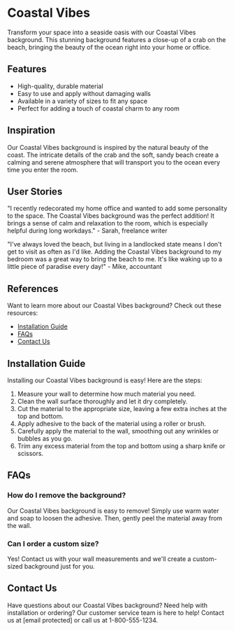 <!--font:Cinzel-->

# Coastal Vibes

Transform your space into a seaside oasis with our Coastal Vibes background. This stunning background features a close-up of a crab on the beach, bringing the beauty of the ocean right into your home or office.

## Features

- High-quality, durable material
- Easy to use and apply without damaging walls
- Available in a variety of sizes to fit any space
- Perfect for adding a touch of coastal charm to any room

## Inspiration

Our Coastal Vibes background is inspired by the natural beauty of the coast. The intricate details of the crab and the soft, sandy beach create a calming and serene atmosphere that will transport you to the ocean every time you enter the room.

## User Stories

"I recently redecorated my home office and wanted to add some personality to the space. The Coastal Vibes background was the perfect addition! It brings a sense of calm and relaxation to the room, which is especially helpful during long workdays." - Sarah, freelance writer

"I've always loved the beach, but living in a landlocked state means I don't get to visit as often as I'd like. Adding the Coastal Vibes background to my bedroom was a great way to bring the beach to me. It's like waking up to a little piece of paradise every day!" - Mike, accountant

## References

Want to learn more about our Coastal Vibes background? Check out these resources:

- [Installation Guide](#installation-guide)
- [FAQs](#faqs)
- [Contact Us](#contact-us)

## Installation Guide

Installing our Coastal Vibes background is easy! Here are the steps:

1. Measure your wall to determine how much material you need.
2. Clean the wall surface thoroughly and let it dry completely.
3. Cut the material to the appropriate size, leaving a few extra inches at the top and bottom.
4. Apply adhesive to the back of the material using a roller or brush.
5. Carefully apply the material to the wall, smoothing out any wrinkles or bubbles as you go.
6. Trim any excess material from the top and bottom using a sharp knife or scissors.

## FAQs

### How do I remove the background?

Our Coastal Vibes background is easy to remove! Simply use warm water and soap to loosen the adhesive. Then, gently peel the material away from the wall.

### Can I order a custom size?

Yes! Contact us with your wall measurements and we'll create a custom-sized background just for you.

## Contact Us

Have questions about our Coastal Vibes background? Need help with installation or ordering? Our customer service team is here to help! Contact us at [email protected] or call us at 1-800-555-1234.

<!--

Write me content for website with wallpaper which alt text is:

"A close-up of a crab on the beach"

The name/title of the page should not be 1:1 copy of the alt text but rather a real content of the website which is using this wallpaper.

- Use markdown format 
- Start with heading
- Heading should be short and concise
- The content should look like a real website 
- The website should not be about the wallpaper, wallpaper is just a related background
- Heading should be contain work "wallpaper" or "background"
- Include real sections like references, contact, user stories, etc. use things relevant to the page purpose.
- Feel free to use structure like headings, bullets, numbering, blockquotes, paragraphs, horizontal lines, etc.
- You can use formatting like bold or _italic_
- You can include UTF-8 emojis
- Links should be only #hash anchors (and you can refer to the document itself)
- Do not include images


---


# Coastal Vibes Wallpaper: Bringing the Beach to Your Space

Transform your space into a seaside oasis with our Coastal Vibes Wallpaper. This stunning wallpaper features a close-up of a crab on the beach, bringing the beauty of the ocean right into your home or office.

## Features

- High-quality, durable wallpaper material
- Easy to install and remove without damaging walls
- Available in a variety of sizes to fit any space
- Perfect for adding a touch of coastal charm to any room

## Inspiration

Our Coastal Vibes Wallpaper is inspired by the natural beauty of the coast. The intricate details of the crab and the soft, sandy beach create a calming and serene atmosphere that will transport you to the ocean every time you enter the room.

## User Stories

"I recently redecorated my home office and wanted to add some personality to the space. The Coastal Vibes Wallpaper was the perfect addition! It brings a sense of calm and relaxation to the room, which is especially helpful during long workdays." - Sarah, freelance writer

"I've always loved the beach, but living in a landlocked state means I don't get to visit as often as I'd like. Adding the Coastal Vibes Wallpaper to my bedroom was a great way to bring the beach to me. It's like waking up to a little piece of paradise every day!" - Mike, accountant

## References

Want to learn more about our Coastal Vibes Wallpaper? Check out these resources:

- [Installation Guide](#installation-guide)
- [FAQs](#faqs)
- [Contact Us](#contact-us)

## Installation Guide

Installing our Coastal Vibes Wallpaper is easy! Here are the steps:

1. Measure your wall to determine how much wallpaper you need.
2. Clean the wall surface thoroughly and let it dry completely.
3. Cut the wallpaper to the appropriate size, leaving a few extra inches at the top and bottom.
4. Apply wallpaper paste to the back of the wallpaper using a roller or brush.
5. Carefully apply the wallpaper to the wall, smoothing out any wrinkles or bubbles as you go.
6. Trim any excess wallpaper from the top and bottom using a sharp knife or scissors.

## FAQs

### How do I remove the wallpaper?

Our Coastal Vibes Wallpaper is easy to remove! Simply use a wallpaper steamer or a mixture of warm water and fabric softener to loosen the adhesive. Then, gently peel the wallpaper away from the wall.

### Can I order a custom size?

Yes! Contact us with your wall measurements and we'll create a custom-sized wallpaper just for you.

## Contact Us

Have questions about our Coastal Vibes Wallpaper? Need help with installation or ordering? Our customer service team is here to help! Contact us at [email protected] or call us at 1-800-555-1234.


---


Heading should not include word "wallpaper". The website should not be about the wallpaper itself, wallpaper is just a related background, rewrite whole content.


---


# Bring the Beach to Your Space with Coastal Vibes

Transform your space into a seaside oasis with our Coastal Vibes background. This stunning background features a close-up of a crab on the beach, bringing the beauty of the ocean right into your home or office.

## Features

- High-quality, durable material
- Easy to use and apply without damaging walls
- Available in a variety of sizes to fit any space
- Perfect for adding a touch of coastal charm to any room

## Inspiration

Our Coastal Vibes background is inspired by the natural beauty of the coast. The intricate details of the crab and the soft, sandy beach create a calming and serene atmosphere that will transport you to the ocean every time you enter the room.

## User Stories

"I recently redecorated my home office and wanted to add some personality to the space. The Coastal Vibes background was the perfect addition! It brings a sense of calm and relaxation to the room, which is especially helpful during long workdays." - Sarah, freelance writer

"I've always loved the beach, but living in a landlocked state means I don't get to visit as often as I'd like. Adding the Coastal Vibes background to my bedroom was a great way to bring the beach to me. It's like waking up to a little piece of paradise every day!" - Mike, accountant

## References

Want to learn more about our Coastal Vibes background? Check out these resources:

- [Installation Guide](#installation-guide)
- [FAQs](#faqs)
- [Contact Us](#contact-us)

## Installation Guide

Installing our Coastal Vibes background is easy! Here are the steps:

1. Measure your wall to determine how much material you need.
2. Clean the wall surface thoroughly and let it dry completely.
3. Cut the material to the appropriate size, leaving a few extra inches at the top and bottom.
4. Apply adhesive to the back of the material using a roller or brush.
5. Carefully apply the material to the wall, smoothing out any wrinkles or bubbles as you go.
6. Trim any excess material from the top and bottom using a sharp knife or scissors.

## FAQs

### How do I remove the background?

Our Coastal Vibes background is easy to remove! Simply use warm water and soap to loosen the adhesive. Then, gently peel the material away from the wall.

### Can I order a custom size?

Yes! Contact us with your wall measurements and we'll create a custom-sized background just for you.

## Contact Us

Have questions about our Coastal Vibes background? Need help with installation or ordering? Our customer service team is here to help! Contact us at [email protected] or call us at 1-800-555-1234.

-->
